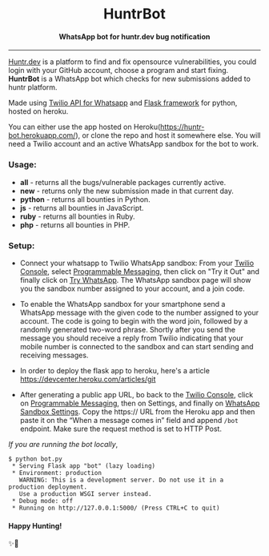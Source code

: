 <h1 align="center">HuntrBot</h1>
<h4 align="center">WhatsApp bot for huntr.dev bug notification</h4>

******************

[Huntr.dev](https://www.huntr.dev/) is a platform to find and fix opensource vulnerabilities, you could login with your GitHub account, choose a program and start fixing. **HuntrBot** is a WhatsApp bot which checks for new submissions added to huntr platform.

Made using [Twilio API for Whatsapp](https://www.twilio.com/whatsapp) and [Flask framework](https://www.palletsprojects.com/p/flask/) for python, hosted on heroku.

You can either use the app hosted on Heroku(https://huntr-bot.herokuapp.com/), or clone the repo and host it somewhere else. You will need a Twilio account and an active WhatsApp sandbox for the bot to work.


### Usage:

* **all** - returns all the bugs/vulnerable packages currently active.
* **new** - returns only the new submission made in that current day.
* **python** - returns all bounties in Python.
* **js** - returns all bounties in JavaScript.
* **ruby** - returns all bounties in Ruby.
* **php** - returns all bounties in PHP.

### Setup:

* Connect your whatsapp to Twilio WhatsApp sandbox:
From your [Twilio Console](https://www.twilio.com/console), select [Programmable Messaging](https://www.twilio.com/console/sms/dashboard), then click on "Try it Out" and finally click on [Try WhatsApp](https://www.twilio.com/console/sms/whatsapp/learn). The WhatsApp sandbox page will show you the sandbox number assigned to your account, and a join code.

* To enable the WhatsApp sandbox for your smartphone send a WhatsApp message with the given code to the number assigned to your account. The code is going to begin with the word join, followed by a randomly generated two-word phrase. Shortly after you send the message you should receive a reply from Twilio indicating that your mobile number is connected to the sandbox and can start sending and receiving messages.

* In order to deploy the flask app to heroku, here's a article https://devcenter.heroku.com/articles/git

* After generating a public app URL, bo back to the [Twilio Console](https://www.twilio.com/console), click on [Programmable Messaging](https://www.twilio.com/console/sms/dashboard), then on Settings, and finally on [WhatsApp Sandbox Settings](https://www.twilio.com/console/sms/whatsapp/sandbox). Copy the https:// URL from the Heroku app and then paste it on the “When a message comes in” field and append `/bot` endpoint. Make sure the request method is set to HTTP Post.



_If you are running the bot locally_,
```
$ python bot.py
 * Serving Flask app "bot" (lazy loading)
 * Environment: production
   WARNING: This is a development server. Do not use it in a production deployment.
   Use a production WSGI server instead.
 * Debug mode: off
 * Running on http://127.0.0.1:5000/ (Press CTRL+C to quit)
```



#### Happy Hunting!
✨🍰 
